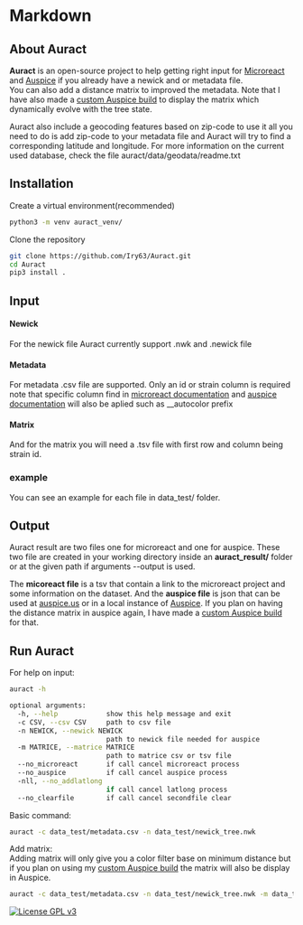 # Markdown

## About Auract

**Auract** is an open-source project to help getting right input for [Microreact](https://microreact.org/showcase) and [Auspice](https://github.com/nextstrain/auspice) if you already have a newick and or metadata file.  
You can also add a distance matrix to improved the metadata. Note that I have also made a [custom Auspice build](https://github.com/Iry63/custom_auspice_build) to display the matrix which dynamically evolve with the tree state.

Auract also include a geocoding features based on zip-code to use it all you need to do is add zip-code to your metadata file and Auract will try to find a corresponding latitude and longitude.
For more information on the current used database, check the file auract/data/geodata/readme.txt

## Installation

Create a virtual environment(recommended)
```bash
python3 -m venv auract_venv/
```

Clone the repository
```bash
git clone https://github.com/Iry63/Auract.git
cd Auract
pip3 install .
```

## Input

#### Newick
For the newick file Auract currently support .nwk and .newick file

#### Metadata
For metadata .csv file are supported.
Only an id or strain column is required note that specific column find in [microreact documentation](https://microreact.org/instructions) and [auspice documentation](https://docs.nextstrain.org/projects/augur/en/stable/faq/metadata.html) will also be aplied such as __autocolor prefix

#### Matrix
And for the matrix you will need a .tsv file with first row and column being strain id.

### example
You can see an example for each file in data_test/ folder.

## Output

Auract result are two files one for microreact and one for auspice.
These two file are created in your working directory inside an **auract_result/** folder or at the given path if arguments --output is used.

The **micoreact file** is a tsv that contain a link to the microreact project and some information on the dataset.
And the **auspice file** is json that can be used at [auspice.us](https://auspice.us/) or in a local instance of [Auspice](https://github.com/nextstrain/auspice).
If you plan on having the distance matrix in auspice again, I have made a [custom Auspice build](https://github.com/Iry63/custom_auspice_build) for that.


## Run Auract

For help on input:
```bash
auract -h

optional arguments:
  -h, --help            show this help message and exit
  -c CSV, --csv CSV     path to csv file
  -n NEWICK, --newick NEWICK
                        path to newick file needed for auspice
  -m MATRICE, --matrice MATRICE
                        path to matrice csv or tsv file
  --no_microreact       if call cancel microreact process
  --no_auspice          if call cancel auspice process
  -nll, --no_addlatlong
                        if call cancel latlong process
  --no_clearfile        if call cancel secondfile clear
```

Basic command:
```bash
auract -c data_test/metadata.csv -n data_test/newick_tree.nwk
```

Add matrix:  
Adding matrix will only give you a color filter base on minimum distance but if you plan on using my [custom Auspice build](https://github.com/Iry63/custom_auspice_build) the matrix will also be display in Auspice.
```bash
auract -c data_test/metadata.csv -n data_test/newick_tree.nwk -m data_test/matrix.tsv
```

[![License GPL v3](https://img.shields.io/badge/license-GPL%20v3-blue.svg)](https://www.gnu.org/licenses/gpl-3.0.en.html)
